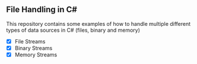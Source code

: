 ## File Handling in C#
<p>This repository contains some examples of how to handle multiple different types of data sources in C# (files, binary and memory)</p>

- [x] File Streams
- [x] Binary Streams
- [x] Memory Streams

